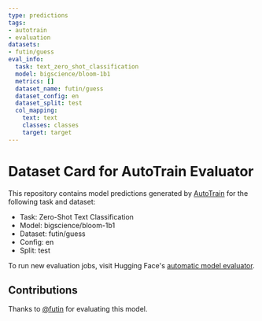 ```yaml
---
type: predictions
tags:
- autotrain
- evaluation
datasets:
- futin/guess
eval_info:
  task: text_zero_shot_classification
  model: bigscience/bloom-1b1
  metrics: []
  dataset_name: futin/guess
  dataset_config: en
  dataset_split: test
  col_mapping:
    text: text
    classes: classes
    target: target
---
```

# Dataset Card for AutoTrain Evaluator

This repository contains model predictions generated by [AutoTrain](https://huggingface.co/autotrain) for the following task and dataset:

* Task: Zero-Shot Text Classification
* Model: bigscience/bloom-1b1
* Dataset: futin/guess
* Config: en
* Split: test

To run new evaluation jobs, visit Hugging Face's [automatic model evaluator](https://huggingface.co/spaces/autoevaluate/model-evaluator).

## Contributions

Thanks to [@futin](https://huggingface.co/futin) for evaluating this model.